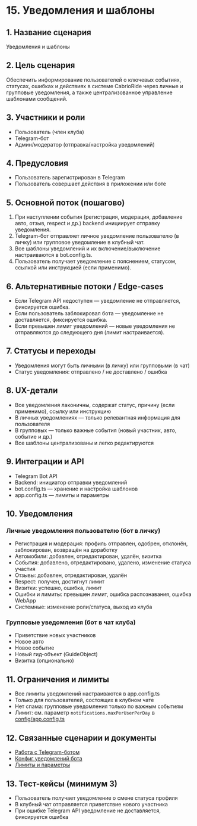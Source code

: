 # 15. Уведомления и шаблоны

## 1. Название сценария
Уведомления и шаблоны

## 2. Цель сценария
Обеспечить информирование пользователей о ключевых событиях, статусах, ошибках и действиях в системе CabrioRide через личные и групповые уведомления, а также централизованное управление шаблонами сообщений.

## 3. Участники и роли
- Пользователь (член клуба)
- Telegram-бот
- Админ/модератор (отправка/настройка уведомлений)

## 4. Предусловия
- Пользователь зарегистрирован в Telegram
- Пользователь совершает действия в приложении или боте

## 5. Основной поток (пошагово)
1. При наступлении события (регистрация, модерация, добавление авто, отзыв, respect и др.) backend инициирует отправку уведомления.
2. Telegram-бот отправляет личное уведомление пользователю (в личку) или групповое уведомление в клубный чат.
3. Все шаблоны уведомлений и их включение/выключение настраиваются в bot.config.ts.
4. Пользователь получает уведомление с пояснением, статусом, ссылкой или инструкцией (если применимо).

## 6. Альтернативные потоки / Edge-cases
- Если Telegram API недоступен — уведомление не отправляется, фиксируется ошибка.
- Если пользователь заблокировал бота — уведомление не доставляется, фиксируется ошибка.
- Если превышен лимит уведомлений — новые уведомления не отправляются до следующего дня (лимит настраивается).

## 7. Статусы и переходы
- Уведомления могут быть личными (в личку) или групповыми (в чат)
- Статус уведомления: отправлено / не доставлено / ошибка

## 8. UX-детали
- Все уведомления лаконичны, содержат статус, причину (если применимо), ссылку или инструкцию
- В личных уведомлениях — только релевантная информация для пользователя
- В групповых — только важные события (новый участник, авто, событие и др.)
- Все шаблоны централизованы и легко редактируются

## 9. Интеграции и API
- Telegram Bot API
- Backend: инициатор отправки уведомлений
- bot.config.ts — хранение и настройка шаблонов
- app.config.ts — лимиты и параметры

## 10. Уведомления
### Личные уведомления пользователю (бот в личку)
- Регистрация и модерация: профиль отправлен, одобрен, отклонён, заблокирован, возвращён на доработку
- Автомобили: добавлен, отредактирован, удалён, визитка
- События: добавлено, отредактировано, удалено, изменение статуса участия
- Отзывы: добавлен, отредактирован, удалён
- Respect: получен, достигнут лимит
- Визитки: успешно, ошибка, лимит
- Ошибки и лимиты: превышен лимит, ошибка распознавания, ошибка WebApp
- Системные: изменение роли/статуса, выход из клуба

### Групповые уведомления (бот в чат клуба)
- Приветствие новых участников
- Новое авто
- Новое событие
- Новый гид-объект (GuideObject)
- Визитка (опционально)

## 11. Ограничения и лимиты
- Все лимиты уведомлений настраиваются в app.config.ts
- Только для пользователей, состоящих в клубном чате
- Нет спама: групповые уведомления только по важным событиям
- Лимит: см. параметр `notifications.maxPerUserPerDay` в [config/app.config.ts](../../config/app.config.ts)

## 12. Связанные сценарии и документы
- [Работа с Telegram-ботом](11_telegram_bot.md)
- [Конфиг уведомлений бота](../config/bot.config.ts)
- [Лимиты и параметры](../config/app.config.ts)

## 13. Тест-кейсы (минимум 3)
- Пользователь получает уведомление о смене статуса профиля
- В клубный чат отправляется приветствие нового участника
- При ошибке Telegram API уведомление не доставляется, фиксируется ошибка 